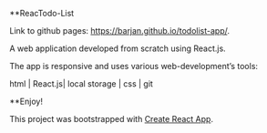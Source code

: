 **ReacTodo-List

Link to github pages: https://barjan.github.io/todolist-app/.

A web application developed from scratch using React.js.

The app is responsive and uses various web-development’s tools:

html | React.js| local storage | css | git

**Enjoy!

This project was bootstrapped with [Create React App](https://github.com/facebook/create-react-app).

